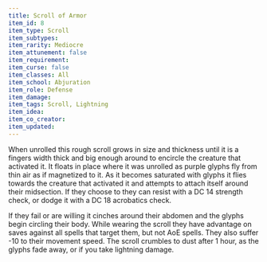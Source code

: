 ```yaml
---
title: Scroll of Armor
item_id: 8
item_type: Scroll
item_subtypes:
item_rarity: Mediocre
item_attunement: false
item_requirement:
item_curse: false
item_classes: All
item_school: Abjuration
item_role: Defense
item_damage:
item_tags: Scroll, Lightning
item_idea:
item_co_creator:
item_updated:
---
```


When unrolled this rough scroll grows in size and thickness until it is a fingers width thick and big enough around to encircle the creature that activated it. It floats in place where it was unrolled as purple glyphs fly from thin air as if magnetized to it. As it becomes saturated with glyphs it flies towards the creature that activated it and attempts to attach itself around their midsection.
If they choose to they can resist with a DC 14 strength check, or dodge it with a DC 18 acrobatics check.

If they fail or are willing it cinches around their abdomen and the glyphs begin circling their body. While wearing the scroll they have advantage on saves against all spells that target them, but not AoE spells. They also suffer -10 to their movement speed. The scroll crumbles to dust after 1 hour, as the glyphs fade away, or if you take lightning damage.
